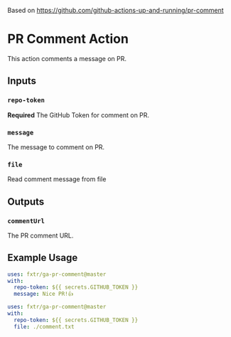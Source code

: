 Based on https://github.com/github-actions-up-and-running/pr-comment

# PR Comment Action

This action comments a message on PR.

## Inputs

### `repo-token`

**Required** The GitHub Token for comment on PR.

### `message`

The message to comment on PR.

### `file`

Read comment message from file

## Outputs

### `commentUrl`

The PR comment URL.

## Example Usage

```yaml
uses: fxtr/ga-pr-comment@master
with:
  repo-token: ${{ secrets.GITHUB_TOKEN }}
  message: Nice PR!👍
```

```yaml
uses: fxtr/ga-pr-comment@master
with:
  repo-token: ${{ secrets.GITHUB_TOKEN }}
  file: ./comment.txt
```

